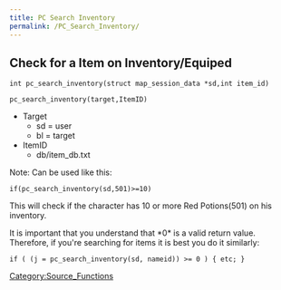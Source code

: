 ```yaml
---
title: PC Search Inventory
permalink: /PC_Search_Inventory/
---
```


Check for a Item on Inventory/Equiped
-------------------------------------

`int pc_search_inventory(struct map_session_data *sd,int item_id)`

`pc_search_inventory(target,ItemID)`

-   Target
    -   sd = user
    -   bl = target
-   ItemID
    -   db/item_db.txt

Note: Can be used like this:

`if(pc_search_inventory(sd,501)>=10)`

This will check if the character has 10 or more Red Potions(501) on his inventory.

It is important that you understand that \*0\* is a valid return value. Therefore, if you're searching for items it is best you do it similarly:

`if ( (j = pc_search_inventory(sd, nameid)) >= 0 ) { etc; }`

[Category:Source_Functions](/Category:Source_Functions "wikilink")